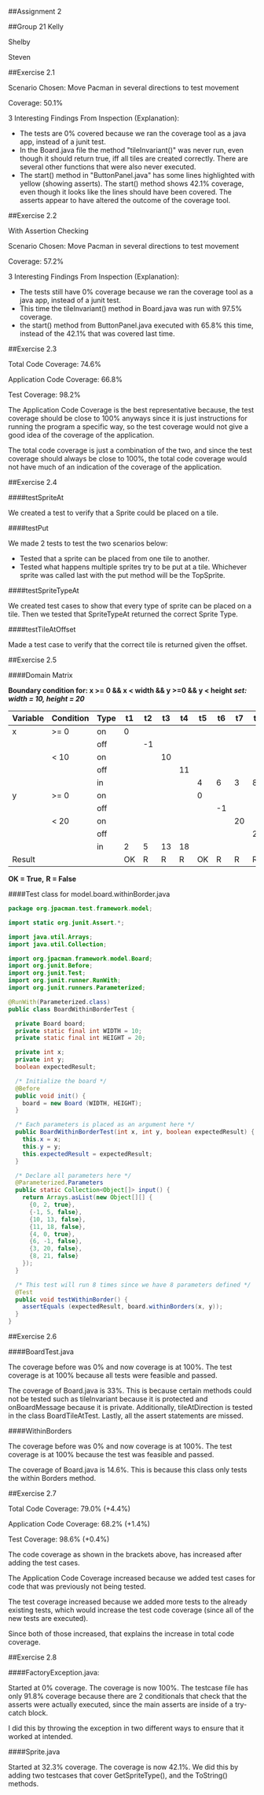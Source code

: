 ##Assignment 2

##Group 21
Kelly

Shelby

Steven

##Exercise 2.1

Scenario Chosen: Move Pacman in several directions to test movement

Coverage: 50.1%

3 Interesting Findings From Inspection (Explanation):
  * The tests are 0% covered because we ran the coverage tool as a java app,
    instead of a junit test.
  * In the Board.java file the method "tileInvariant()" was never run, even
    though it should return true, iff all tiles are created correctly. There are
    several other functions that were also never executed.
  * The start() method in "ButtonPanel.java" has some lines highlighted with
    yellow (showing asserts). The start() method shows 42.1% coverage, even
    though it looks like the lines should have been covered. The asserts appear to
    have altered the outcome of the coverage tool.


##Exercise 2.2

With Assertion Checking

Scenario Chosen: Move Pacman in several directions to test movement

Coverage: 57.2%

3 Interesting Findings From Inspection (Explanation):
  * The tests still have 0% coverage because we ran the coverage tool as a java
    app, instead of a junit test.
  * This time the tileInvariant() method in Board.java was run with 97.5%
    coverage.
  * the start() method from ButtonPanel.java executed with 65.8% this time,
    instead of the 42.1% that was covered last time.


##Exercise 2.3

Total Code Coverage: 74.6%

Application Code Coverage: 66.8%

Test Coverage: 98.2%


  The Application Code Coverage is the best representative because, the test
coverage should be close to 100% anyways since it is just instructions for
running the program a specific way, so the test coverage would not give a good
idea of the coverage of the application.

  The total code coverage is just a combination of the two, and since the test
coverage should always be close to 100%, the total code coverage would not have
much of an indication of the coverage of the application.


##Exercise 2.4

####testSpriteAt

We created a test to verify that a Sprite could be placed on a tile.

####testPut

We made 2 tests to test the two scenarios below:

* Tested that a sprite can be placed from one tile to another.
* Tested what happens multiple sprites try to be put at a tile. Whichever
  sprite was called last with the put method will be the TopSprite.

####testSpriteTypeAt

We created test cases to show that every type of sprite can be placed on a tile.
Then we tested that SpriteTypeAt returned the correct Sprite Type.

####testTileAtOffset

Made a test case to verify that the correct tile is returned given the offset.

##Exercise 2.5

####Domain Matrix

**Boundary condition for: x >= 0 && x < width && y >=0 && y < height**
**_set: width = 10, height = 20_**

| Variable | Condition   | Type   | t1 | t2 | t3 | t4 | t5 | t6 | t7 | t8 |
|----------|------------|-------|----|----|----|----|----|----|----|----|
| x      | >= 0     | on   | 0   |    |     |    |    |    |    |    |
|       |          | off  |   | -1 |    |    |    |    |    |    |
|         | < 10     | on   |     |    | 10 |    |    |    |    |    |
|       |          | off  |   |    |    | 11 |    |    |    |    |
|       |      | in  |   |    |    |    | 4  | 6  | 3  | 8  |
| y      | >= 0     | on   |    |    |     |    | 0  |    |    |    |
|       |          | off  |   |    |    |    |    | -1 |    |    |
|         | < 20     | on   |     |    |    |    |    |    | 20 |    |
|       |          | off  |   |    |    |    |    |    |    | 21 |
|       |      | in  | 2   | 5  | 13 | 18 |    |    |    |    |
| Result   |            |    | OK | R  | R  | R  | OK | R  | R  | R  |

**OK = True,**
**R  = False**

####Test class for model.board.withinBorder.java

```java
package org.jpacman.test.framework.model;

import static org.junit.Assert.*;

import java.util.Arrays;
import java.util.Collection;

import org.jpacman.framework.model.Board;
import org.junit.Before;
import org.junit.Test;
import org.junit.runner.RunWith;
import org.junit.runners.Parameterized;

@RunWith(Parameterized.class)
public class BoardWithinBorderTest {

  private Board board;
  private static final int WIDTH = 10;
  private static final int HEIGHT = 20;

  private int x;
  private int y;
  boolean expectedResult;

  /* Initialize the board */
  @Before
  public void init() {
    board = new Board (WIDTH, HEIGHT);
  }

  /* Each parameters is placed as an argument here */
  public BoardWithinBorderTest(int x, int y, boolean expectedResult) {
    this.x = x;
    this.y = y;
    this.expectedResult = expectedResult;
  }

  /* Declare all parameters here */
  @Parameterized.Parameters
  public static Collection<Object[]> input() {
    return Arrays.asList(new Object[][] {
      {0, 2, true},
      {-1, 5, false},
      {10, 13, false},
      {11, 18, false},
      {4, 0, true},
      {6, -1, false},
      {3, 20, false},
      {8, 21, false}
    });
  }

  /* This test will run 8 times since we have 8 parameters defined */
  @Test
  public void testWithinBorder() {
    assertEquals (expectedResult, board.withinBorders(x, y));
  }
}
```


##Exercise 2.6

####BoardTest.java

The coverage before was 0% and now coverage is at 100%. The test coverage is at 100% because all tests were feasible and passed.

The coverage of Board.java is 33%. This is because certain methods could not be tested such as tileInvariant because it is protected
and onBoardMessage because it is private. Additionally, tileAtDirection is tested in the class BoardTileAtTest. Lastly, all the assert
statements are missed.

####WithinBorders

The coverage before was 0% and now coverage is at 100%. The test coverage is at 100% because the test was feasible and passed.

The coverage of Board.java is 14.6%. This is because this class only tests the within Borders method.

##Exercise 2.7

Total Code Coverage: 79.0% (+4.4%)

Application Code Coverage: 68.2% (+1.4%)

Test Coverage: 98.6% (+0.4%)

The code coverage as shown in the brackets above, has increased after adding the
test cases.

The Application Code Coverage increased because we added test cases for code
that was previously not being tested.

The test coverage increased because we added more tests to the already existing
tests, which would increase the test code coverage (since all of the new tests
are executed).

Since both of those increased, that explains the increase in total code coverage.

##Exercise 2.8

####FactoryException.java:

Started at 0% coverage. The coverage is now 100%. The testcase file has only
91.8% coverage because there are 2 conditionals that check that the asserts
were actually executed, since the main asserts are inside of a try-catch block.

I did this by throwing the exception in two different ways to ensure that it
worked at intended.

####Sprite.java

Started at 32.3% coverage. The coverage is now 42.1%. We did this by adding two
testcases that cover GetSpriteType(), and the ToString() methods.
